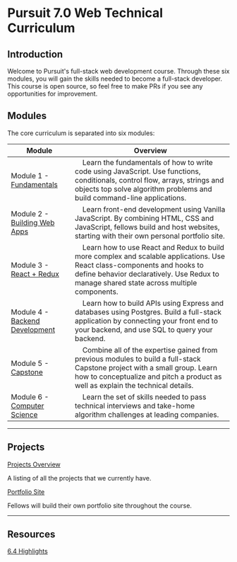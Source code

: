 # Pursuit 7.0 Web Technical Curriculum

## Introduction

Welcome to Pursuit's full-stack web development course. Through these six modules, you will gain the skills needed to become a full-stack developer.  This course is open source, so feel free to make PRs if you see any opportunities for improvement.

## Modules

The core curriculum is separated into six modules:

| Module | Overview |
| --- | --- |
| Module 1 - [Fundamentals](./fundamentals/README.md) | &nbsp;&nbsp;&nbsp; Learn the fundamentals of how to write code using JavaScript. Use functions, conditionals, control flow, arrays, strings and objects top solve algorithm problems and build command-line applications.  |
| Module 2 - [Building Web Apps](./html_css_dom/README.md) | &nbsp;&nbsp;&nbsp; Learn front-end development using Vanilla JavaScript.  By combining HTML, CSS and JavaScript, fellows build and host websites, starting with their own personal portfolio site. |
| Module 3 - [React + Redux](./react/README.md) | &nbsp;&nbsp;&nbsp; Learn how to use React and Redux to build more complex and scalable applications.  Use React class-components and hooks to define behavior declaratively.  Use Redux to manage shared state across multiple components. |
| Module 4 - [Backend Development](./node/README.md) | &nbsp;&nbsp;&nbsp; Learn how to build APIs using Express and databases using Postgres.  Build a full-stack application by connecting your front end to your backend, and use SQL to query your backend. |
| Module 5 - [Capstone](https://github.com/joinpursuit/Pursuit-Core-Web/tree/master/capstone) | &nbsp;&nbsp;&nbsp; Combine all of the expertise gained from previous modules to build a full-stack Capstone project with a small group.  Learn how to conceptualize and pitch a product as well as explain the technical details.  |
| Module 6 - [Computer Science](https://github.com/joinpursuit/Pursuit-Core-dsa) |  &nbsp;&nbsp;&nbsp; Learn the set of skills needed to pass technical interviews and take-home algorithm challenges at leading companies. |


---

## Projects

[Projects Overview](./projects/README.md)

A listing of all the projects that we currently have.

[Portfolio Site](./projects/Portfolio.md)

Fellows will build their own portfolio site throughout the course.

---

## Resources

[6.4 Highlights](https://docs.google.com/document/d/1vJQab8Jx7ehoMPw2nqG7cQNvErjvZQOyLAcbVnPB6CI/edit?ts=5db755ed)
